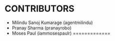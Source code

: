 CONTRIBUTORS
============

 - Milindu Sanoj Kumarage (agentmilindu)
 - Pranay Sharma (pranayrobo)
 - Moses Paul (iammosespaulr)
=============
